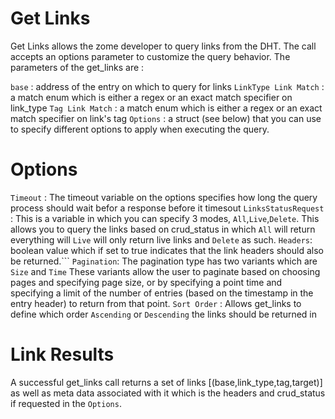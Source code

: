 # Get Links
Get Links allows the zome developer to query links from the DHT. The call accepts an options parameter to customize the query behavior. The parameters of the get_links are : 

`base` :  address of the entry on which to query for links
`LinkType Link Match` : a match enum which is either a regex or an exact match specifier on link_type
`Tag Link Match` : a match enum which is either a regex or an exact match specifier on link's tag
`Options` : a struct (see below) that you can use to specify different options to apply when executing the query.

# Options
`Timeout` : The timeout variable on the options specifies how long the query process should wait befor a response before it timesout
`LinksStatusRequest` : This is a variable in which you can specify 3 modes, `All`,`Live`,`Delete`. This allows you to query the links based on crud_status in which `All` will return everything will `Live` will only return live links and `Delete` as such.
`Headers`: boolean value which if set to true indicates that the link headers should also be returned.```
`Pagination`: The pagination type has two variants which are `Size` and `Time` These variants allow the user to paginate based on choosing pages and specifying page size, or by specifying a point time and specifying a limit of the number of entries (based on the timestamp in the entry header) to return from that point.
`Sort Order` : Allows get_links to define which order `Ascending` or `Descending` the links should be returned in

# Link Results

A successful get_links call returns a set of links [(base,link_type,tag,target)] as well as meta data associated with it which is the headers and crud_status if requested in the `Options`.  
 
